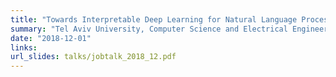 ```yaml
---
title: "Towards Interpretable Deep Learning for Natural Language Processing"
summary: "Tel Aviv University, Computer Science and Electrical Engineering Colloquia<br>Weizmann Institute, Machine Learning Seminar<br>The Hebrew University, Computer Science Colloquium<br>Technion, Computer Science, Electrical Engineering, and Industrial Engineering Colloquia"
date: "2018-12-01"
links:
url_slides: talks/jobtalk_2018_12.pdf
---
```

